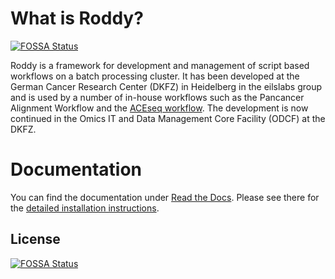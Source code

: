 # What is Roddy?
[![FOSSA Status](https://app.fossa.io/api/projects/git%2Bgithub.com%2FTheRoddyWMS%2FRoddy.svg?type=shield)](https://app.fossa.io/projects/git%2Bgithub.com%2FTheRoddyWMS%2FRoddy?ref=badge_shield)


Roddy is a framework for development and management of script based workflows on a batch processing cluster. It has been developed at the German Cancer Research Center (DKFZ) in Heidelberg in the eilslabs group and is used by a number of in-house workflows such as the Pancancer Alignment Workflow and the [ACEseq workflow](https://github.com/eilslabs/ACEseqWorkflow). The development is now continued in the Omics IT and Data Management Core Facility (ODCF) at the DKFZ. 

# Documentation

You can find the documentation under [Read the Docs](http://roddy-documentation.readthedocs.io). Please see there for the [detailed installation instructions](http://roddy-documentation.readthedocs.io/installationGuide.html).

## License
[![FOSSA Status](https://app.fossa.io/api/projects/git%2Bgithub.com%2FTheRoddyWMS%2FRoddy.svg?type=large)](https://app.fossa.io/projects/git%2Bgithub.com%2FTheRoddyWMS%2FRoddy?ref=badge_large)